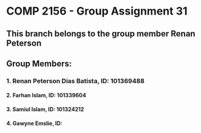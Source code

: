 # COMP 2156 - Group Assignment 31
## This branch belongs to the group member Renan Peterson
## Group Members:
### 1. Renan Peterson Dias Batista, ID: 101369488
#### 2. Farhan Islam, ID: 101339604
#### 3. Samiul Islam, ID: 101324212
#### 4. Gawyne Emslie, ID:
